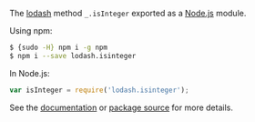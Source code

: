 
The [lodash](https://lodash.com/) method `_.isInteger` exported as a [Node.js](https://nodejs.org/) module.


Using npm:
```bash
$ {sudo -H} npm i -g npm
$ npm i --save lodash.isinteger
```

In Node.js:
```js
var isInteger = require('lodash.isinteger');
```

See the [documentation](https://lodash.com/docs#isInteger) or [package source](https://github.com/lodash/lodash/blob/4.0.4-npm-packages/lodash.isinteger) for more details.
